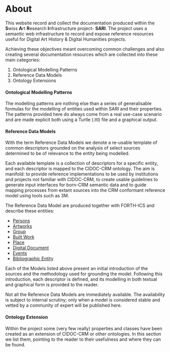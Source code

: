 # About

This website record and collect the documentation produced within the **S**wiss **A**rt **R**esearch **I**nfrastructure project- **SARI**. The project uses a semantic web infrastructure to record and expose reference resources useful for Digital Art History & Digital Humanities projects. 

Achieving these objectives meant overcoming common challenges and also creating several documentation resources which are collected into these main categories:

1. Ontological Modelling Patterns
2. Reference Data Models
3. Ontology Extensions

#### Ontological Modelling Patterns

The modelling patterns are nothing else than a series of generalisable formulas for the modelling of entities used within SARI and their properties. The patterns provided here do always come from a real use-case scenario and are made explicit both using a Turtle (.ttl) file and a graphical output.

#### Reference Data Models

With the term Reference Data Models we denote a re-usable template of common descriptors grounded on the analysis of select sources determined to be of relevance to the entity being modelled.  

Each available template is a collection of descriptors for a specific entity, and each descriptor is mapped to the CIDOC-CRM ontology. The aim is manifold: to provide reference implementations to be used by institutions and projects not familiar with CIDOC-CRM, to create usable guidelines to generate input interfaces for born-CRM semantic data and to guide mapping processes from extant sources into the CRM conformant reference model using tools such as 3M. 

The Reference Data Model are produced together with FORTH-ICS and describe these entities: 

+ [Persons](et/persons.md)
+ [Artworks](et/artwork.md)
+ [Group](et/group.md)
+ [Built Work](et/built_work.md)
+ [Place](et/place.md)
+ [Digital Document](et/do.md)
+ [Events](et/event.md)
+ [Bibliographic Entity](et/bibliographic_item.md)

Each of the Models listed above present an initial introduction of the sources and the methodology used for grounding the model. Following this introduction, each descriptor is defined, and its modelling in both textual and graphical form is provided to the reader.

Not all the Reference Data Models are immediately available. The availability is subject to internal scrutiny; only when a model is considered stable and vetted by a community of expert will be published here.

#### Ontology Extension

Within the project some (very few really) properties and classes have been created as an extension of CIDOC-CRM or other ontologies. In this section we list them, pointing to the reader to their usefulness and where they can be found.